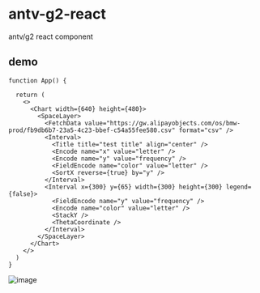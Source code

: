 # antv-g2-react

antv/g2 react component


## demo
```
function App() {

  return (
    <>
      <Chart width={640} height={480}>
        <SpaceLayer>
          <FetchData value="https://gw.alipayobjects.com/os/bmw-prod/fb9db6b7-23a5-4c23-bbef-c54a55fee580.csv" format="csv" />
          <Interval>
            <Title title="test title" align="center" />
            <Encode name="x" value="letter" />
            <Encode name="y" value="frequency" />
            <FieldEncode name="color" value="letter" />
            <SortX reverse={true} by="y" />
          </Interval>
          <Interval x={300} y={65} width={300} height={300} legend={false}>
            <FieldEncode name="y" value="frequency" />
            <Encode name="color" value="letter" />
            <StackY />
            <ThetaCoordinate />
          </Interval>
        </SpaceLayer>
      </Chart>
    </>
  )
}
```

![image](https://github.com/lloydzhou/antv-g2-react/assets/1826685/759ca66d-6d1b-428b-a651-172db3147dbb)

